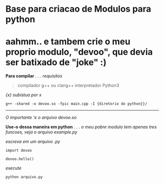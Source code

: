 # Base para criacao de Modulos para python 
#
# aahmm.. e tambem crie o meu proprio modulo, "devoo", que devia ser batixado de "joke" :)



**Para compilar**
*. . .*
*requisitos*

>	compilador g++ ou clang++
>	interpretador Python3

*{x} subistua por x*
```
g++ -shared -o devoo.so -fpic main.cpp -I {diretorio do python}}/
```

---

*O importante 'e o arquivo devoo.so*

**Use-o dessa maneira em python**
*. . .*
*o meu pobre modulo tem apenas tres funcoes, veja o arquivo example.py*

*escreva em um arquivo .py*
```
import devoo

devoo.hello()
```

*execute*
```
python arquivo.py
```




